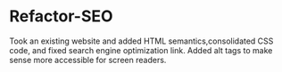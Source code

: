 # Refactor-SEO
Took an existing website and added HTML semantics,consolidated CSS code, and fixed search engine optimization link. Added alt tags to make sense more accessible for screen readers. 
